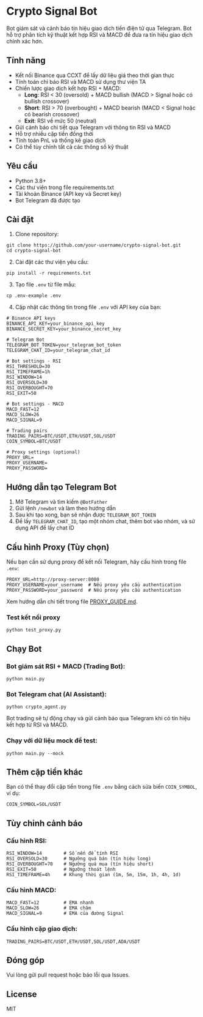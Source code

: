 # Crypto Signal Bot

Bot giám sát và cảnh báo tín hiệu giao dịch tiền điện tử qua Telegram. Bot hỗ trợ phân tích kỹ thuật kết hợp RSI và MACD để đưa ra tín hiệu giao dịch chính xác hơn.

## Tính năng

- Kết nối Binance qua CCXT để lấy dữ liệu giá theo thời gian thực
- Tính toán chỉ báo RSI và MACD sử dụng thư viện TA
- Chiến lược giao dịch kết hợp RSI + MACD:
  - **Long**: RSI < 30 (oversold) + MACD bullish (MACD > Signal hoặc có bullish crossover)
  - **Short**: RSI > 70 (overbought) + MACD bearish (MACD < Signal hoặc có bearish crossover)
  - **Exit**: RSI về mức 50 (neutral)
- Gửi cảnh báo chi tiết qua Telegram với thông tin RSI và MACD
- Hỗ trợ nhiều cặp tiền đồng thời
- Tính toán PnL và thống kê giao dịch
- Có thể tùy chỉnh tất cả các thông số kỹ thuật

## Yêu cầu

- Python 3.8+
- Các thư viện trong file requirements.txt
- Tài khoản Binance (API key và Secret key)
- Bot Telegram đã được tạo

## Cài đặt

1. Clone repository:
```
git clone https://github.com/your-username/crypto-signal-bot.git
cd crypto-signal-bot
```

2. Cài đặt các thư viện yêu cầu:
```
pip install -r requirements.txt
```

3. Tạo file `.env` từ file mẫu:
```
cp .env-example .env
```

4. Cập nhật các thông tin trong file `.env` với API key của bạn:
```
# Binance API keys
BINANCE_API_KEY=your_binance_api_key
BINANCE_SECRET_KEY=your_binance_secret_key

# Telegram Bot
TELEGRAM_BOT_TOKEN=your_telegram_bot_token
TELEGRAM_CHAT_ID=your_telegram_chat_id

# Bot settings - RSI
RSI_THRESHOLD=30
RSI_TIMEFRAME=1h
RSI_WINDOW=14
RSI_OVERSOLD=30
RSI_OVERBOUGHT=70
RSI_EXIT=50

# Bot settings - MACD
MACD_FAST=12
MACD_SLOW=26
MACD_SIGNAL=9

# Trading pairs
TRADING_PAIRS=BTC/USDT,ETH/USDT,SOL/USDT
COIN_SYMBOL=BTC/USDT

# Proxy settings (optional)
PROXY_URL=
PROXY_USERNAME=
PROXY_PASSWORD=
```

## Hướng dẫn tạo Telegram Bot

1. Mở Telegram và tìm kiếm `@BotFather`
2. Gửi lệnh `/newbot` và làm theo hướng dẫn
3. Sau khi tạo xong, bạn sẽ nhận được `TELEGRAM_BOT_TOKEN`
4. Để lấy `TELEGRAM_CHAT_ID`, tạo một nhóm chat, thêm bot vào nhóm, và sử dụng API để lấy chat ID

## Cấu hình Proxy (Tùy chọn)

Nếu bạn cần sử dụng proxy để kết nối Telegram, hãy cấu hình trong file `.env`:

```
PROXY_URL=http://proxy-server:8080
PROXY_USERNAME=your_username  # Nếu proxy yêu cầu authentication
PROXY_PASSWORD=your_password  # Nếu proxy yêu cầu authentication
```

Xem hướng dẫn chi tiết trong file [PROXY_GUIDE.md](PROXY_GUIDE.md).

### Test kết nối proxy

```
python test_proxy.py
```

## Chạy Bot

### Bot giám sát RSI + MACD (Trading Bot):
```
python main.py
```

### Bot Telegram chat (AI Assistant):
```
python crypto_agent.py
```

Bot trading sẽ tự động chạy và gửi cảnh báo qua Telegram khi có tín hiệu kết hợp từ RSI và MACD.

### Chạy với dữ liệu mock để test:
```
python main.py --mock
```

## Thêm cặp tiền khác

Bạn có thể thay đổi cặp tiền trong file `.env` bằng cách sửa biến `COIN_SYMBOL`, ví dụ:
```
COIN_SYMBOL=SOL/USDT
```

## Tùy chỉnh cảnh báo

### Cấu hình RSI:
```
RSI_WINDOW=14        # Số nến để tính RSI
RSI_OVERSOLD=30      # Ngưỡng quá bán (tín hiệu long)
RSI_OVERBOUGHT=70    # Ngưỡng quá mua (tín hiệu short)
RSI_EXIT=50          # Ngưỡng thoát lệnh
RSI_TIMEFRAME=4h     # Khung thời gian (1m, 5m, 15m, 1h, 4h, 1d)
```

### Cấu hình MACD:
```
MACD_FAST=12         # EMA nhanh
MACD_SLOW=26         # EMA chậm
MACD_SIGNAL=9        # EMA của đường Signal
```

### Cấu hình cặp giao dịch:
```
TRADING_PAIRS=BTC/USDT,ETH/USDT,SOL/USDT,ADA/USDT
```

## Đóng góp

Vui lòng gửi pull request hoặc báo lỗi qua Issues.

## License

MIT 